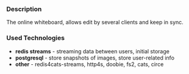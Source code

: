 ### Description
The online whiteboard, allows edit by several clients and keep in sync.

### Used Technologies
* **redis streams** - streaming data between users, initial storage
* **postgresql** - store snapshots of images, store user-related info
* **other** - redis4cats-streams, http4s, doobie, fs2, cats, circe
